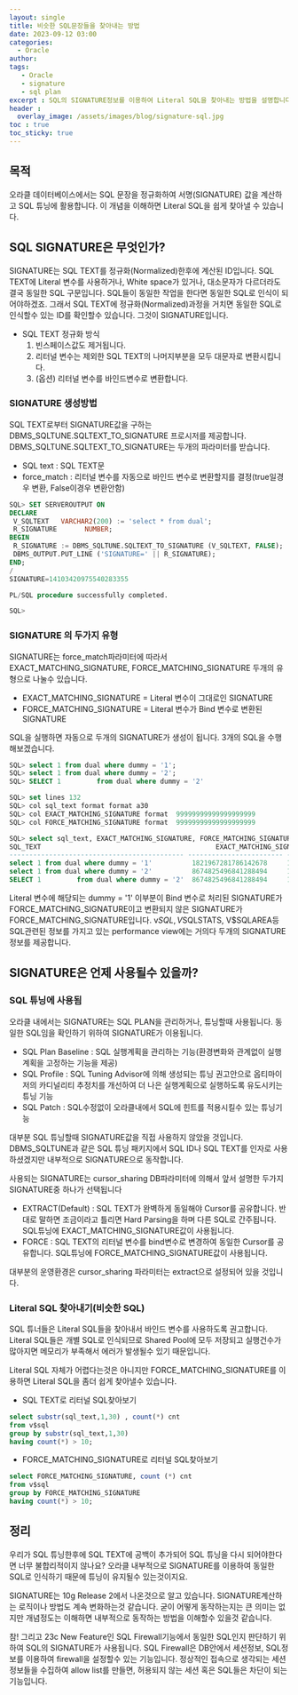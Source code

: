 ```yaml
---
layout: single
title: 비슷한 SQL문장들을 찾아내는 방법
date: 2023-09-12 03:00
categories: 
  - Oracle
author: 
tags: 
   - Oracle
   - signature
   - sql plan
excerpt : SQL의 SIGNATURE정보를 이용하여 Literal SQL을 찾아내는 방법을 설명합니다.
header :
  overlay_image: /assets/images/blog/signature-sql.jpg
toc : true  
toc_sticky: true
---
```


## 목적

오라클 데이터베이스에서는 SQL 문장을 정규화하여 서명(SIGNATURE) 값을 계산하고 SQL 튜닝에 활용합니다. 이 개념을 이해하면 Literal  SQL을 쉽게 찾아낼 수 있습니다. 

## SQL SIGNATURE은 무엇인가?

SIGNATURE는 SQL TEXT를 정규화(Normalized)한후에 계산된 ID입니다. 
SQL TEXT에 Literal 변수를 사용하거나, White space가 있거나, 대소문자가 다르더라도 결국 동일한 SQL 구문입니다. SQL들이 동일한 작업을 한다면 동일한 SQL로 인식이 되어야하겠죠. 
그래서 SQL TEXT에 정규화(Normalized)과정을 거치면 동일한 SQL로 인식할수 있는 ID를 확인할수 있습니다. 그것이 SIGNATURE입니다.

- SQL TEXT 정규화 방식
  1. 빈스페이스값도 제거됩니다.
  2. 리터널 변수는 제외한 SQL TEXT의 나머지부분을 모두 대문자로 변환시킵니다.
  3. (옵션) 리터널 변수를 바인드변수로 변환합니다. 

### SIGNATURE 생성방법

SQL TEXT로부터 SIGNATURE값을 구하는 DBMS_SQLTUNE.SQLTEXT_TO_SIGNATURE 프로시저를 제공합니다. 
DBMS_SQLTUNE.SQLTEXT_TO_SIGNATURE는 두개의 파라미터를 받습니다. 
- SQL text : SQL TEXT문
- force_match : 리터널 변수를 자동으로 바인드 변수로 변환할지를 결정(true일경우 변환, False이경우 변환안함)

```sql
SQL> SET SERVEROUTPUT ON
DECLARE
 V_SQLTEXT   VARCHAR2(200) := 'select * from dual';
 R_SIGNATURE       NUMBER;
BEGIN
 R_SIGNATURE := DBMS_SQLTUNE.SQLTEXT_TO_SIGNATURE (V_SQLTEXT, FALSE);
 DBMS_OUTPUT.PUT_LINE ('SIGNATURE=' || R_SIGNATURE);
END;
/
SIGNATURE=14103420975540283355

PL/SQL procedure successfully completed.

SQL>
```
### SIGNATURE 의 두가지 유형

SIGNATURE는 force_match파라미터에 따라서 EXACT_MATCHING_SIGNATURE, FORCE_MATCHING_SIGNATURE 두개의 유형으로 나눌수 있습니다. 
- EXACT_MATCHING_SIGNATURE = Literal 변수이 그대로인 SIGNATURE
- FORCE_MATCHING_SIGNATURE = Literal 변수가 Bind 변수로 변환된 SIGNATURE

SQL을 실행하면 자동으로 두개의 SIGNATURE가 생성이 됩니다. 
3개의 SQL을 수행해보겠습니다. 

```sql
SQL> select 1 from dual where dummy = '1';
SQL> select 1 from dual where dummy = '2'; 
SQL> SELECT 1         from dual where dummy = '2'

SQL> set lines 132
SQL> col sql_text format format a30
SQL> col EXACT_MATCHING_SIGNATURE format  99999999999999999999
SQL> col FORCE_MATCHING_SIGNATURE format  99999999999999999999

SQL> select sql_text, EXACT_MATCHING_SIGNATURE, FORCE_MATCHING_SIGNATURE from V$sqlstats where sql_text like '%dummy%';
SQL_TEXT                                            EXACT_MATCHING_SIGNATURE FORCE_MATCHING_SIGNATURE
-------------------------------------------- ------------------------ ------------------------
select 1 from dual where dummy = '1'          1821967281786142678     13154199455204052618
select 1 from dual where dummy = '2'          8674825496841288494     13154199455204052618
SELECT 1         from dual where dummy = '2'  8674825496841288494     13154199455204052618

```

Literal 변수에 해당되는 dummy = '1' 이부분이 Bind 변수로 처리된 SIGNATURE가 FORCE_MATCHING_SIGNATURE이고 변환되지 않은 SIGNATURE가 FORCE_MATCHING_SIGNATURE입니다. 
v$SQL, V$SQLSTATS, V$SQLAREA등 SQL관련된 정보를 가지고 있는 performance view에는 거의다 두개의 SIGNATURE정보를 제공합니다.

## SIGNATURE은 언제 사용될수 있을까?

### SQL 튜닝에 사용됨
오라클 내에서는 SIGNATURE는 SQL PLAN을 관리하거나, 튜닝할때 사용됩니다. 
동일한 SQL임을 확인하기 위하여 SIGNATURE가 이용됩니다. 

- SQL Plan Baseline : SQL 실행계획을 관리하는 기능(환경변화와 관계없이 실행계획을 고정하는 기능을 제공)
- SQL Profile : SQL Tuning Advisor에 의해 생성되는 튜닝 권고안으로 옵티마이저의 카디널리티 추정치를 개선하여 더 나은 실행계획으로 실행하도록 유도시키는 튜닝 기능
- SQL Patch : SQL수정없이 오라클내에서 SQL에 힌트를 적용시킬수 있는 튜닝기능

대부분 SQL 튜닝할때 SIGNATURE값을 직접 사용하지 않았을 것입니다. DBMS_SQLTUNE과 같은 SQL 튜닝 패키지에서 SQL ID나 SQL TEXT를 인자로 사용하셨겠지만 내부적으로 SIGNATURE으로 동작합니다.

사용되는 SIGNATURE는 cursor_sharing DB파라미터에 의해서 앞서 설명한 두가지 SIGNATURE중 하나가 선택됩니다
- EXTRACT(Default) : SQL TEXT가 완벽하게 동일해야 Cursor를 공유합니다. 반대로 말하면 조금이라고 틀리면 Hard Parsing을 하며 다른 SQL로 간주됩니다. SQL튜닝에 EXACT_MATCHING_SIGNATURE값이 사용됩니다. 
- FORCE : SQL TEXT의 리터널 변수를 bind변수로 변경하여 동일한 Cursor를 공유합니다. SQL튜닝에 FORCE_MATCHING_SIGNATURE값이 사용됩니다. 

대부분의 운영환경은 cursor_sharing 파라미터는 extract으로 설정되어 있을 것입니다.

### Literal SQL 찾아내기(비슷한 SQL)

SQL 튜너들은 Literal SQL들을 찾아내서 바인드 변수를 사용하도록 권고합니다. 
Literal SQL들은 개별 SQL로 인식되므로 Shared Pool에 모두 저장되고 실행건수가 많아지면 메모리가 부족해서 에러가 발생될수 있기 때문입니다. 

Literal SQL 자체가 어렵다는것은 아니지만 FORCE_MATCHING_SIGNATURE를 이용하면 Literal SQL을 좀더 쉽게 찾아낼수 있습니다. 

- SQL TEXT로 리터널 SQL찾아보기
```sql
select substr(sql_text,1,30) , count(*) cnt
from v$sql
group by substr(sql_text,1,30)
having count(*) > 10;
```

- FORCE_MATCHING_SIGNATURE로 리터널 SQL찾아보기
```sql
select FORCE_MATCHING_SIGNATURE, count (*) cnt
from v$sql
group by FORCE_MATCHING_SIGNATURE
having count(*) > 10;
```

## 정리 

우리가 SQL 튜닝한후에 SQL TEXT에 공백이 추가되어 SQL 튜닝을 다시 되어야한다면 너무 불합리적이지 않나요? 오라클 내부적으로 SIGNATURE를 이용하여 동일한 SQL로 인식하기 때문에 튜닝이 유지될수 있는것이지요. 

SIGNATURE는 10g Release 2에서 나온것으로 알고 있습니다. SIGNATURE계산하는 로직이나 방법도 계속 변화하는것 같습니다. 굳이 어떻게 동작하는지는 큰 의미는 없지만 개념정도는 이해하면 내부적으로 동작하는 방법을 이해할수 있을것 같습니다. 

참! 그리고 23c New Feature인 SQL Firewall기능에서 동일한 SQL인지 판단하기 위하여 SQL의 SIGNATURE가 사용됩니다. SQL Firewall은 DB안에서 세션정보, SQL정보를 이용하여 firewall을 설정할수 있는 기능입니다. 정상적인 접속으로 생각되는 세션정보들을 수집하여 allow list를 만들면, 허용되지 않는 세션 혹은 SQL들은 차단이 되는 기능입니다.